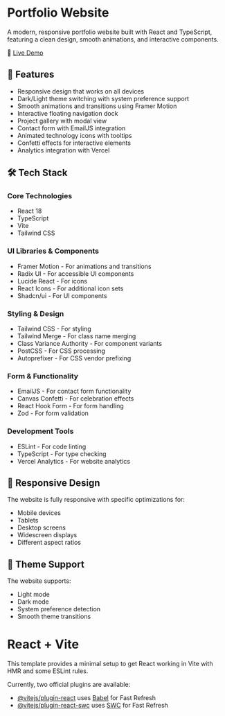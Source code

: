 # Portfolio Website

A modern, responsive portfolio website built with React and TypeScript, featuring a clean design, smooth animations, and interactive components.

🔗 [Live Demo](https://portfoliodamianmichalowski.vercel.app/)

## 🚀 Features

- Responsive design that works on all devices
- Dark/Light theme switching with system preference support
- Smooth animations and transitions using Framer Motion
- Interactive floating navigation dock
- Project gallery with modal view
- Contact form with EmailJS integration
- Animated technology icons with tooltips
- Confetti effects for interactive elements
- Analytics integration with Vercel

## 🛠️ Tech Stack

### Core Technologies

- React 18
- TypeScript
- Vite
- Tailwind CSS

### UI Libraries & Components

- Framer Motion - For animations and transitions
- Radix UI - For accessible UI components
- Lucide React - For icons
- React Icons - For additional icon sets
- Shadcn/ui - For UI components

### Styling & Design

- Tailwind CSS - For styling
- Tailwind Merge - For class name merging
- Class Variance Authority - For component variants
- PostCSS - For CSS processing
- Autoprefixer - For CSS vendor prefixing

### Form & Functionality

- EmailJS - For contact form functionality
- Canvas Confetti - For celebration effects
- React Hook Form - For form handling
- Zod - For form validation

### Development Tools

- ESLint - For code linting
- TypeScript - For type checking
- Vercel Analytics - For website analytics

## 📱 Responsive Design

The website is fully responsive with specific optimizations for:

- Mobile devices
- Tablets
- Desktop screens
- Widescreen displays
- Different aspect ratios

## 🎨 Theme Support

The website supports:

- Light mode
- Dark mode
- System preference detection
- Smooth theme transitions

# React + Vite

This template provides a minimal setup to get React working in Vite with HMR and some ESLint rules.

Currently, two official plugins are available:

- [@vitejs/plugin-react](https://github.com/vitejs/vite-plugin-react/blob/main/packages/plugin-react/README.md) uses [Babel](https://babeljs.io/) for Fast Refresh
- [@vitejs/plugin-react-swc](https://github.com/vitejs/vite-plugin-react-swc) uses [SWC](https://swc.rs/) for Fast Refresh
